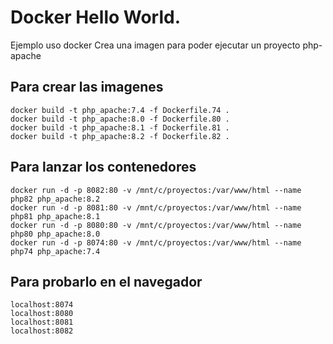 # Docker Hello World.

Ejemplo uso docker
Crea una imagen para poder ejecutar un proyecto php-apache

## Para crear las imagenes
``` shell
docker build -t php_apache:7.4 -f Dockerfile.74 .
docker build -t php_apache:8.0 -f Dockerfile.80 .
docker build -t php_apache:8.1 -f Dockerfile.81 .
docker build -t php_apache:8.2 -f Dockerfile.82 .
```

## Para lanzar los contenedores
``` shell
docker run -d -p 8082:80 -v /mnt/c/proyectos:/var/www/html --name php82 php_apache:8.2
docker run -d -p 8081:80 -v /mnt/c/proyectos:/var/www/html --name php81 php_apache:8.1
docker run -d -p 8080:80 -v /mnt/c/proyectos:/var/www/html --name php80 php_apache:8.0
docker run -d -p 8074:80 -v /mnt/c/proyectos:/var/www/html --name php74 php_apache:7.4
```

## Para probarlo en el navegador
``` shell
localhost:8074
localhost:8080
localhost:8081
localhost:8082
```

